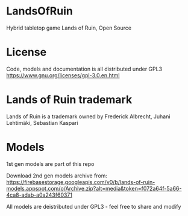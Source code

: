 # LandsOfRuin
Hybrid tabletop game Lands of Ruin, Open Source



# License
Code, models and documentation is all distributed under GPL3
https://www.gnu.org/licenses/gpl-3.0.en.html

# Lands of Ruin trademark
Lands of Ruin is a trademark owned by Frederick Albrecht, Juhani Lehtimäki, Sebastian Kaspari

# Models

1st gen models are part of this repo

Download 2nd gen models archive from:
https://firebasestorage.googleapis.com/v0/b/lands-of-ruin-models.appspot.com/o/Archive.zip?alt=media&token=f072a64f-5a66-4ca8-adab-a0a243f60371

All models are deistributed under GPL3 - feel free to share and modify